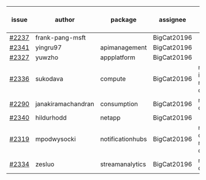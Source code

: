 | issue | author | package | assignee | bot advice | created date of issue | target release date | date from target |
| ------ | ------ | ------ | ------ | ------ | ------ | ------ | :-----: |
| [#2237](https://github.com/Azure/sdk-release-request/issues/2237) | frank-pang-msft |   | BigCat20196 |   | 11-19 | 12-02 |   |
| [#2341](https://github.com/Azure/sdk-release-request/issues/2341) | yingru97 | apimanagement | BigCat20196 |   | 01-04 | 01-18 |   |
| [#2327](https://github.com/Azure/sdk-release-request/issues/2327) | yuwzho | appplatform | BigCat20196 |   | 12-22 | 01-17 |   |
| [#2336](https://github.com/Azure/sdk-release-request/issues/2336) | sukodava | compute | BigCat20196 | new issue ! <br> release date < 2 ! <br> | 01-04 | 01-06 | 0 |
| [#2290](https://github.com/Azure/sdk-release-request/issues/2290) | janakiramachandran | consumption | BigCat20196 | new comment.  <br> | 12-08 | 12-22 |   |
| [#2340](https://github.com/Azure/sdk-release-request/issues/2340) | hildurhodd | netapp | BigCat20196 |   | 01-04 | 01-18 |   |
| [#2319](https://github.com/Azure/sdk-release-request/issues/2319) | mpodwysocki | notificationhubs | BigCat20196 | new comment.  <br> release date < 2 ! <br> | 12-17 | 01-03 | -2 |
| [#2334](https://github.com/Azure/sdk-release-request/issues/2334) | zesluo | streamanalytics | BigCat20196 |   release date < 2 ! <br> | 12-23 | 01-07 | 1 |
